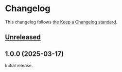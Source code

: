 # Changelog

This changelog follows [the Keep a Changelog standard](https://keepachangelog.com).

## [Unreleased](https://github.com/emendo-web/blade-google-material-symbols-icons/compare/1.0.0...main)

## 1.0.0 (2025-03-17)

Initial release.
